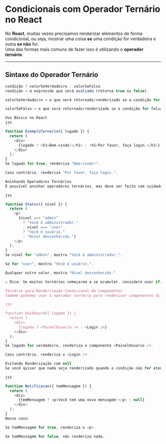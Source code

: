 # Condicionais com Operador Ternário no React

No **React**, muitas vezes precisamos renderizar elementos de forma condicional, ou seja, mostrar uma coisa **se** uma condição for verdadeira e outra **se não** for.  
Uma das formas mais comuns de fazer isso é utilizando o **operador ternário**.

---

## Sintaxe do Operador Ternário

```javascript
condição ? valorSeVerdadeiro : valorSeFalso
condição → a expressão que será avaliada (retorna true ou false).

valorSeVerdadeiro → o que será retornado/renderizado se a condição for verdadeira.

valorSeFalso → o que será retornado/renderizado se a condição for falsa.

Uso Básico no React
jsx

function ExemploTernario({ logado }) {
  return (
    <div>
      {logado ? <h1>Bem-vindo!</h1> : <h1>Por favor, faça login.</h1>}
    </div>
  );
}
Se logado for true, renderiza "Bem-vindo!".

Caso contrário, renderiza "Por favor, faça login.".

Aninhando Operadores Ternários
É possível aninhar operadores ternários, mas deve ser feito com cuidado para não comprometer a legibilidade do código.

jsx

function Status({ nivel }) {
  return (
    <p>
      {nivel === "admin"
        ? "Você é administrador."
        : nivel === "user"
        ? "Você é usuário."
        : "Nível desconhecido."}
    </p>
  );
}
Se nivel for "admin", mostra "Você é administrador.".

Se for "user", mostra "Você é usuário.".

Qualquer outro valor, mostra "Nível desconhecido.".

⚠️ Dica: Se muitos ternários começarem a se acumular, considere usar if/else ou até uma função auxiliar.

Ternário para Renderização Condicional de Componentes
Também podemos usar o operador ternário para renderizar componentes diferentes:

jsx

function Dashboard({ logado }) {
  return (
    <div>
      {logado ? <PainelUsuario /> : <Login />}
    </div>
  );
}
Se logado for verdadeiro, renderiza o componente <PainelUsuario />.

Caso contrário, renderiza o <Login />.

Evitando Renderização com null
Se você quiser que nada seja renderizado quando a condição não for atendida, pode usar null no lugar do valor falso:

jsx

function Notificacao({ temMensagem }) {
  return (
    <div>
      {temMensagem ? <p>Você tem uma nova mensagem!</p> : null}
    </div>
  );
}
Nesse caso:

Se temMensagem for true, renderiza o <p>.

Se temMensagem for false, não renderiza nada.